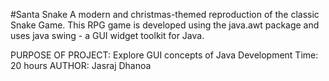 #Santa Snake
A modern and christmas-themed reproduction of the classic Snake Game. This RPG game is developed using the java.awt package and uses java swing - a GUI widget toolkit for Java.

PURPOSE OF PROJECT: Explore GUI concepts of Java
Development Time: 20 hours
AUTHOR: Jasraj Dhanoa
